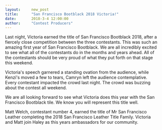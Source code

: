 ```yaml
---
layout:     new_post
title:      "San Francisco Bootblack 2018 Victoria!"
date:       2018-3-4 12:00:00
author:     "Contest Producers"
---
```


Last night, Victoria earned the title of San Francisco Bootblack 2018, after a fiercely close competition between the three contestants. This was such an amazing first year of San Francisco Bootblack. We are all incredibly excited to see what all of the contestants do in the months and years ahead. All of the contestants should be very proud of what they put forth on that stage this weekend.

Victoria's speech garnered a standing ovation from the audience, while Kenzi's moved a few to tears, Camryn left the audience contemplative. Every contestant impacted the crowd last night. The crowd was buzzing about the contest all weekend.  

We are all looking forward to see what Victoria does this year with the San Francisco Bootblack tile. We know you will represent this title well.

Matt Welch, contestant number 4, earned the title of Mr San Francisco Leather completing the 2018 San Francisco Leather Title Family. Victoria and Matt join Haley as this years ambassadors for our community.

